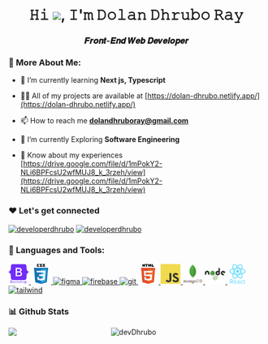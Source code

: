 
<h1 align="center">𝙷𝚒 <img src="https://github.com/sciencepal/sciencepal/blob/master/assets/Hi.gif" width="29px">, 𝙸'𝚖 𝙳𝚘𝚕𝚊𝚗 𝙳𝚑𝚛𝚞𝚋𝚘 𝚁𝚊𝚢</h1>
<h3 align="center">𝑭𝒓𝒐𝒏𝒕-𝑬𝒏𝒅 𝑾𝒆𝒃 𝑫𝒆𝒗𝒆𝒍𝒐𝒑𝒆𝒓</h3>

### 🧐 More About Me:
- 🌱 I’m currently learning **Next js, Typescript**

- 👨‍💻 All of my projects are available at [https://dolan-dhrubo.netlify.app/](https://dolan-dhrubo.netlify.app/)

- 📫 How to reach me **dolandhruboray@gmail.com**
  
- 🔭 I’m currently Exploring **Software Engineering** 

- 📄 Know about my experiences [https://drive.google.com/file/d/1mPokY2-NLi6BPFcsU2wfMUJ8_k_3rzeh/view](https://drive.google.com/file/d/1mPokY2-NLi6BPFcsU2wfMUJ8_k_3rzeh/view)

### :heart: Let's get connected
<p align="left">
<a href="https://linkedin.com/in/developerdhrubo" target="blank"><img align="center" src="https://raw.githubusercontent.com/rahuldkjain/github-profile-readme-generator/master/src/images/icons/Social/linked-in-alt.svg" alt="developerdhrubo" height="30" width="40" /></a>
<a href="https://fb.com/developerdhrubo" target="blank"><img align="center" src="https://raw.githubusercontent.com/rahuldkjain/github-profile-readme-generator/master/src/images/icons/Social/facebook.svg" alt="developerdhrubo" height="30" width="40" /></a>
</p>

### 🔨 Languages and Tools:
<p align="left"> <a href="https://getbootstrap.com" target="_blank" rel="noreferrer"> <img src="https://raw.githubusercontent.com/devicons/devicon/master/icons/bootstrap/bootstrap-plain-wordmark.svg" alt="bootstrap" width="40" height="40"/> </a> <a href="https://www.w3schools.com/css/" target="_blank" rel="noreferrer"> <img src="https://raw.githubusercontent.com/devicons/devicon/master/icons/css3/css3-original-wordmark.svg" alt="css3" width="40" height="40"/> </a> <a href="https://www.figma.com/" target="_blank" rel="noreferrer"> <img src="https://www.vectorlogo.zone/logos/figma/figma-icon.svg" alt="figma" width="40" height="40"/> </a> <a href="https://firebase.google.com/" target="_blank" rel="noreferrer"> <img src="https://www.vectorlogo.zone/logos/firebase/firebase-icon.svg" alt="firebase" width="40" height="40"/> </a> <a href="https://git-scm.com/" target="_blank" rel="noreferrer"> <img src="https://www.vectorlogo.zone/logos/git-scm/git-scm-icon.svg" alt="git" width="40" height="40"/> </a> <a href="https://www.w3.org/html/" target="_blank" rel="noreferrer"> <img src="https://raw.githubusercontent.com/devicons/devicon/master/icons/html5/html5-original-wordmark.svg" alt="html5" width="40" height="40"/> </a> <a href="https://developer.mozilla.org/en-US/docs/Web/JavaScript" target="_blank" rel="noreferrer"> <img src="https://raw.githubusercontent.com/devicons/devicon/master/icons/javascript/javascript-original.svg" alt="javascript" width="40" height="40"/> </a> <a href="https://www.mongodb.com/" target="_blank" rel="noreferrer"> <img src="https://raw.githubusercontent.com/devicons/devicon/master/icons/mongodb/mongodb-original-wordmark.svg" alt="mongodb" width="40" height="40"/> </a> <a href="https://nodejs.org" target="_blank" rel="noreferrer"> <img src="https://raw.githubusercontent.com/devicons/devicon/master/icons/nodejs/nodejs-original-wordmark.svg" alt="nodejs" width="40" height="40"/> </a> <a href="https://reactjs.org/" target="_blank" rel="noreferrer"> <img src="https://raw.githubusercontent.com/devicons/devicon/master/icons/react/react-original-wordmark.svg" alt="react" width="40" height="40"/> </a> <a href="https://tailwindcss.com/" target="_blank" rel="noreferrer"> <img src="https://www.vectorlogo.zone/logos/tailwindcss/tailwindcss-icon.svg" alt="tailwind" width="40" height="40"/> </a> </p>

### 📊 Github Stats
<a href="https://github.com/devDhrubo/github-readme-stats"><img align="left" width="40%" src="https://github-readme-stats.vercel.app/api/top-langs/?username=muskanrani&layout=compact&theme=tokyonight" /></a>
<img width="55%" src="https://github-readme-streak-stats.herokuapp.com/?user=devDhrubo&theme=tokyonight" alt="devDhrubo" />
<br/>

###
